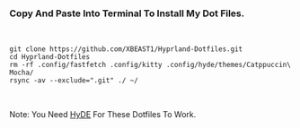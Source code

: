 <h3>Copy And Paste Into Terminal To Install My Dot Files.</h3>
<br>
  
```
git clone https://github.com/XBEAST1/Hyprland-Dotfiles.git
cd Hyprland-Dotfiles
rm -rf .config/fastfetch .config/kitty .config/hyde/themes/Catppuccin\ Mocha/
rsync -av --exclude=".git" ./ ~/
```
<br>

Note: You Need <a href="https://github.com/prasanthrangan/hyprdots">HyDE</a> For These Dotfiles To Work.
